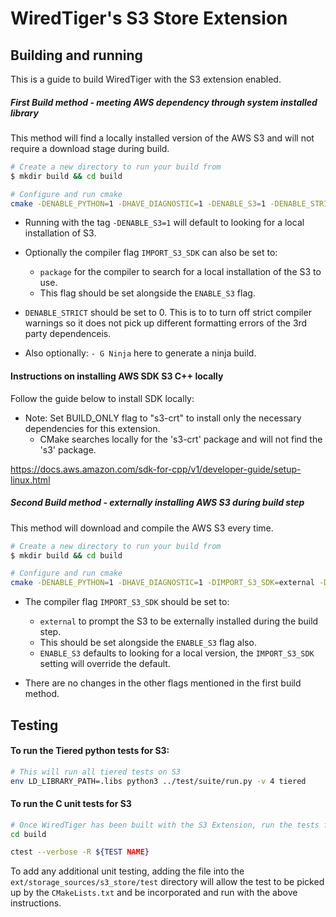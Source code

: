 # WiredTiger's S3 Store Extension

## Building and running 

This is a guide to build WiredTiger with the S3 extension enabled. 


##### **First** Build method - meeting AWS dependency through system installed library

This method will find a locally installed version of the AWS S3 and will not require a download stage during build.

```bash
# Create a new directory to run your build from
$ mkdir build && cd build

# Configure and run cmake
cmake -DENABLE_PYTHON=1 -DHAVE_DIAGNOSTIC=1 -DENABLE_S3=1 -DENABLE_STRICT=0 -G Ninja ../.
```

* Running with the tag `-DENABLE_S3=1` will default to looking for a local installation of S3.

* Optionally the compiler flag `IMPORT_S3_SDK` can also be set to:
    *   `package` for the compiler to search for a local installation of the S3 to use.
    *    This flag should be set alongside the `ENABLE_S3` flag.   

* `DENABLE_STRICT` should be set to 0.
    This is to to turn off strict compiler warnings so it does not pick up different formatting errors of the 3rd party dependenceis.

* Also optionally: `- G Ninja` here to generate a ninja build. 

#### Instructions on installing AWS SDK S3 C++ locally

Follow the guide below to install SDK locally: 
* Note: Set BUILD_ONLY flag to "s3-crt" to install only the necessary dependencies for this extension. 
    *   CMake searches locally for the 's3-crt' package and will not find the 's3' package.

https://docs.aws.amazon.com/sdk-for-cpp/v1/developer-guide/setup-linux.html


##### **Second** Build method - externally installing AWS S3 during build step

This method will download and compile the AWS S3 every time. 

```bash
# Create a new directory to run your build from
$ mkdir build && cd build

# Configure and run cmake
cmake -DENABLE_PYTHON=1 -DHAVE_DIAGNOSTIC=1 -DIMPORT_S3_SDK=external -DENABLE_S3=1 -DENABLE_STRICT=0 -G Ninja ../.
```

* The compiler flag `IMPORT_S3_SDK` should be set to:
    *   `external` to prompt the S3 to be externally installed during the build step.
    *    This should be set alongside the `ENABLE_S3` flag also. 
    *   `ENABLE_S3` defaults to looking for a local version, the `IMPORT_S3_SDK` setting will override the default.

* There are no changes in the other flags mentioned in the first build method. 


## Testing 

#### To run the Tiered python tests for S3:

```bash
# This will run all tiered tests on S3 
env LD_LIBRARY_PATH=.libs python3 ../test/suite/run.py -v 4 tiered
```

#### To run the C unit tests for S3

```bash
# Once WiredTiger has been built with the S3 Extension, run the tests from the build directory 
cd build 

ctest --verbose -R ${TEST NAME}
```

To add any additional unit testing, adding the file into the `ext/storage_sources/s3_store/test` directory will allow the test to be picked up by the `CMakeLists.txt` and be incorporated and run with the above instructions. 